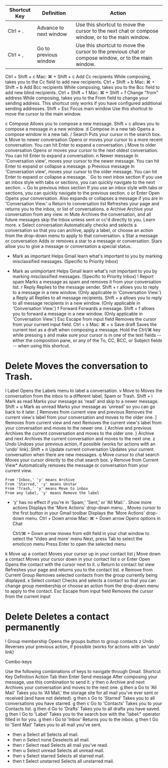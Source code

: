 
| Shortcut  Key | 	Definition | 	Action |
|-----|----|----|
| Ctrl + . |	Advance to next window 	| Use this shortcut to move the cursor to the next chat or compose window, or to the main window.| 
| Ctrl + ,| Go to previous window 	| Use this shortcut to move the cursor to the previous chat or compose window, or to the main window. | 
Ctrl + Shift + c
Mac: ⌘ + Shift + c 	Add Cc recipients 	While composing, takes you to the Cc field to add new recipients.
Ctrl + Shift + b
Mac: ⌘ + Shift + b 	Add Bcc recipients 	While composing, takes you to the Bcc field to add new blind recipients.
Ctrl + Shift + f
Mac: ⌘ + Shift + f 	Change "from" address 	While composing, takes you to the From field to change your sending address. This shortcut only works if you have configured additional sending addresses.
Shift + Esc 	Focus main window 	Use this shortcut to move the cursor to the main window.



c 	Compose 	Allows you to compose a new message. Shift + c allows you to compose a message in a new window.
d 	Compose in a new tab 	Opens a compose window in a new tab.
/ 	Search 	Puts your cursor in the search box.
k 	Move to newer conversation 	Opens or moves your cursor to a more recent conversation. You can hit Enter to expand a conversation.
j 	Move to older conversation 	Opens or moves your cursor to the next oldest conversation. You can hit Enter to expand a conversation.
n 	Newer message 	In 'Conversation view', moves your cursor to the newer message. You can hit Enter to expand or collapse a message.
p 	Previous message 	In 'Conversation view', moves your cursor to the older message. You can hit Enter to expand or collapse a message.
` 	Go to next inbox section 	If you use an inbox style with tabs or sections, you can quickly navigate to the next section.
~ 	Go to previous inbox section 	If you use an inbox style with tabs or sections, you can quickly navigate to the previous section.
o or Enter 	Open 	Opens your conversation. Also expands or collapses a message if you are in 'Conversation View.'
u 	Return to conversation list 	Refreshes your page and returns you to the inbox, or list of conversations.
e 	Archive 	Archive your conversation from any view.
m 	Mute 	Archives the conversation, and all future messages skip the Inbox unless sent or cc'd directly to you. Learn more.
x 	Select conversation 	Automatically checks and selects a conversation so that you can archive, apply a label, or choose an action from the drop-down menu to apply to that conversation.
s 	Star a message or conversation 	Adds or removes a star to a message or conversation. Stars allow you to give a message or conversation a special status.
+ 	Mark as important 	Helps Gmail learn what's important to you by marking misclassified messages. (Specific to Priority Inbox)
- 	Mark as unimportant 	Helps Gmail learn what's not important to you by marking misclassified messages. (Specific to Priority Inbox)
! 	Report spam 	Marks a message as spam and removes it from your conversation list.
r 	Reply 	Replies to the message sender. Shift + r allows you to reply to a message in a new window. (Only applicable in 'Conversation View.')
a 	Reply all 	Replies to all message recipients. Shift + a allows you to reply to all message recipients in a new window. (Only applicable in 'Conversation View.')
f 	Forward 	Forwards a message. Shift + f allows you to forward a message in a new window. (Only applicable in 'Conversation View.')
Esc 	Escape from input field 	Removes the cursor from your current input field.
Ctrl + s
Mac: ⌘ + s 	Save draft 	Saves the current text as a draft when composing a message. Hold the Ctrl/⌘ key while pressing s and make sure your cursor is in one of the text fields -- either the composition pane, or any of the To, CC, BCC, or Subject fields -- when using this shortcut.
# 	Delete 	Moves the conversation to Trash.
l 	Label 	Opens the Labels menu to label a conversation.
v 	Move to 	Moves the conversation from the inbox to a different label, Spam or Trash.
Shift + i 	Mark as read 	Marks your message as 'read' and skip to a newer message.
Shift + u 	Mark as unread 	Marks your message as 'unread' so you can go back to it later.
[ 	Removes from current view and previous 	Removes the current view's label from your conversation and moves to the older one.
] 	Removes from current view and next 	Removes the current view's label from your conversation and moves to the newer one.
{ 	Archive and previous 	Archives the current conversation and moves to the older one.
} 	Archive and next 	Archives the current conversation and moves to the next one.
z 	Undo 	Undoes your previous action, if possible (works for actions with an 'undo' link).
Shift + n 	Update current conversation 	Updates your current conversation when there are new messages.
q 	Move cursor to chat search 	Moves your cursor directly to the chat search box.
y 	Remove from Current View* 	Automatically removes the message or conversation from your current view.

    From 'Inbox,' 'y' means Archive
    From 'Starred,' 'y' means Unstar
    From 'Trash,' 'y' means Move to inbox
    From any label, 'y' means Remove the label

* 'y' has no effect if you're in 'Spam,' 'Sent,' or 'All Mail.'
. 	Show more actions 	Displays the 'More Actions' drop-down menu.
, 	Moves cursor to the first button in your Gmail toolbar 	Displays the 'More Actions' drop-down menu.
Ctrl + Down arrow
Mac: ⌘ + Down arrow 	Opens options in Chat 	

    Ctrl/⌘ + Down arrow moves from edit field in your chat window to select the 'Video and more' menu
    Next, press Tab to select the emoticon menu
    Press Enter to open the selected menu

k 	Move up a contact 	Moves your cursor up in your contact list
j 	Move down a contact 	Moves your cursor down in your contact list
o or Enter 	Open 	Opens the contact with the cursor next to it.
u 	Return to contact list view 	Refreshes your page and returns you to the contact list.
e 	Remove from Current Group 	Removes selected contacts from the group currently being displayed.
x 	Select contact 	Checks and selects a contact so that you can change group membership or choose an action from the drop-down menu to apply to the contact.
Esc 	Escape from input field 	Removes the cursor from the current input
# 	Delete 	Deletes a contact permanently
l 	Group membership 	Opens the groups button to group contacts
z 	Undo 	Reverses your previous action, if possible (works for actions with an 'undo' link)
 
Combo-keys

Use the following combinations of keys to navigate through Gmail.
Shortcut Key 	Definition 	Action
Tab then Enter 	Send message 	After composing your message, use this combination to send it.
y then o 	Archive and next 	Archives your conversation and moves to the next one.
g then a 	Go to 'All Mail' 	Takes you to 'All Mail,' the storage site for all mail you've ever sent or received (and have not deleted).
g then s 	Go to 'Starred' 	Takes you to all conversations you have starred.
g then c 	Go to 'Contacts' 	Takes you to your Contacts list.
g then d 	Go to 'Drafts' 	Takes you to all drafts you have saved.
g then l 	Go to 'Label' 	Takes you to the search box with the "label:" operator filled in for you.
g then i 	Go to 'Inbox' 	Returns you to the inbox.
g then t 	Go to 'Sent Mail' 	Takes you to all mail you've sent.
* then a 	Select all 	Selects all mail.
* then n 	Select none 	Deselects all mail.
* then r 	Select read 	Selects all mail you've read.
* then u 	Select unread 	Selects all unread mail.
* then s 	Select starred 	Selects all starred mail.
* then t 	Select unstarred 	Selects all unstarred mail.
